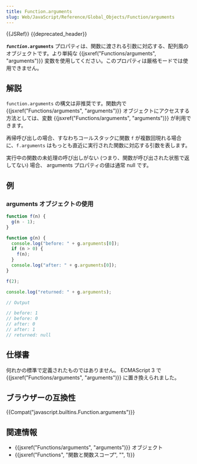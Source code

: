 ```yaml
---
title: Function.arguments
slug: Web/JavaScript/Reference/Global_Objects/Function/arguments
---
```


{{JSRef}} {{deprecated_header}}

<code><strong><em>function</em>.arguments</strong></code> プロパティは、関数に渡される引数に対応する、配列風のオブジェクトです。より単純な {{jsxref("Functions/arguments", "arguments")}} 変数を使用してください。このプロパティは厳格モードでは使用できません。

## 解説

`function.arguments` の構文は非推奨です。関数内で {{jsxref("Functions/arguments", "arguments")}} オブジェクトにアクセスする方法としては、変数 {{jsxref("Functions/arguments", "arguments")}} が利用できます。

再帰呼び出しの場合、すなわちコールスタックに関数 `f` が複数回現れる場合に、`f.arguments` はもっとも直近に実行された関数に対応する引数を表します。

実行中の関数の未処理の呼び出しがない (つまり、関数が呼び出された状態で返してない) 場合、 arguments プロパティの値は通常 null です。

## 例

### arguments オブジェクトの使用

```js
function f(n) {
  g(n - 1);
}

function g(n) {
  console.log("before: " + g.arguments[0]);
  if (n > 0) {
    f(n);
  }
  console.log("after: " + g.arguments[0]);
}

f(2);

console.log("returned: " + g.arguments);

// Output

// before: 1
// before: 0
// after: 0
// after: 1
// returned: null
```

## 仕様書

何れかの標準で定義されたものではありません。 ECMAScript 3 で {{jsxref("Functions/arguments", "arguments")}} に置き換えられました。

## ブラウザーの互換性

{{Compat("javascript.builtins.Function.arguments")}}

## 関連情報

- {{jsxref("Functions/arguments", "arguments")}} オブジェクト
- {{jsxref("Functions", "関数と関数スコープ", "", 1)}}
